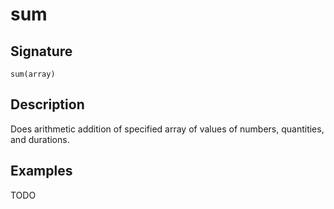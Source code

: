 # sum

## Signature

`sum(array)`

## Description

Does arithmetic addition of specified array of values of numbers, quantities, and durations.

## Examples

TODO
